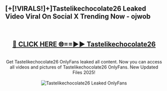 <h2>[+[!VIRALS!]+]Tastelikechocolate26 Leaked Video Viral On Social X Trending Now - ojwob</h2>
<br>
<div align="center">
<h2><a href="https://libra.edu.pl?Tastelikechocolate26" rel="nofollow">🔴 CLICK HERE 🌐==►► Tastelikechocolate26</a></h2>
<br>
Get Tastelikechocolate26 OnlyFans leaked all content. Now you can access all videos and pictures of Tastelikechocolate26 OnlyFans. New Updated Files 2025!
<br>
<br>
<a href="https://libra.edu.pl?Tastelikechocolate26" rel="nofollow" data-target="animated-image.originalLink"><img src="https://i.ibb.co.com/WyWwxjT/player-gif2.gif" alt="Tastelikechocolate26 Leaked OnlyFans" style="max-width: 100%; display: inline-block;" data-target="animated-image.originalImage"></a>
</div>
<br>